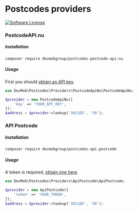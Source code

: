 # Postcodes providers

[![Software License](https://img.shields.io/badge/license-MIT-brightgreen.svg?style=flat-square)](LICENSE.md)

### PostcodeAPI.nu

##### Installation
```
composer require devmobgroup/postcodes-postcode-api-nu
```

##### Usage
First you should [obtain an API key](https://www.postcodeapi.nu/#pakketten).

```php
use DevMob\Postcodes\Providers\PostcodeApiNu\PostcodeApiNu;

$provider = new PostcodeApiNu([
    'key' => 'YOUR_API_KEY',
]);
$address = $provider->lookup('3011ED', '50');
```

### API Postcode

##### Installation
```
composer require devmobgroup/postcodes-api-postcode
```

##### Usage
A token is required, [obtain one here](https://api-postcode.nl/register).
```php
use DevMob\Postcodes\Providers\ApiPostcode\ApiPostcode;

$provider = new ApiPostcode([
    'token' => 'YOUR_TOKEN',
]);
$address = $provider->lookup('3011ED', '50');
```